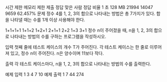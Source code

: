시간 제한	메모리 제한	제출	정답	맞은 사람	정답 비율
1 초	128 MB	21994	14047	9659	62.457%
문제
정수 4를 1, 2, 3의 합으로 나타내는 방법은 총 7가지가 있다. 합을 나타낼 때는 수를 1개 이상 사용해야 한다.

1+1+1+1
1+1+2
1+2+1
2+1+1
2+2
1+3
3+1
정수 n이 주어졌을 때, n을 1, 2, 3의 합으로 나타내는 방법의 수를 구하는 프로그램을 작성하시오.

입력
첫째 줄에 테스트 케이스의 개수 T가 주어진다. 각 테스트 케이스는 한 줄로 이루어져 있고, 정수 n이 주어진다. n은 양수이며 11보다 작다.

출력
각 테스트 케이스마다, n을 1, 2, 3의 합으로 나타내는 방법의 수를 출력한다.

예제 입력 1 
3
4
7
10
예제 출력 1 
7
44
274